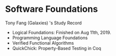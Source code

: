 # Software Foundations
Tony Fang (Galaxies) 's Study Record

- Logical Foundations: Finished on Aug 11th, 2019.
- Programming Language Foundations
- Verified Functional Algorithms
- QuickChick: Property-Based Testing in Coq